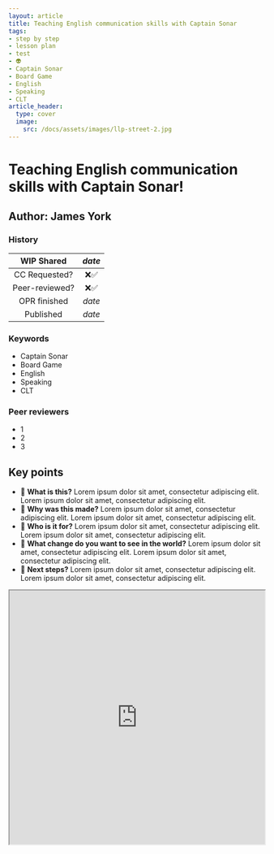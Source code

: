 ```yaml
---
layout: article
title: Teaching English communication skills with Captain Sonar
tags:
- step by step
- lesson plan
- test
- 👽
- Captain Sonar
- Board Game
- English
- Speaking
- CLT
article_header:
  type: cover
  image:
    src: /docs/assets/images/llp-street-2.jpg
---
```


# Teaching English communication skills with Captain Sonar!

## Author: James York

### History

|WIP Shared   | *date*   |
|:-:|:-:|
|CC Requested?  | ❌✅  |
| Peer-reviewed?  | ❌✅  |
| OPR finished  | *date*  |
| Published  | *date*  |


### Keywords

- Captain Sonar
- Board Game
- English
- Speaking
- CLT

### Peer reviewers

- 1
- 2
- 3

## Key points

- 📍 **What is this?** Lorem ipsum dolor sit amet, consectetur adipiscing elit. Lorem ipsum dolor sit amet, consectetur adipiscing elit.
- 📍 **Why was this made?** Lorem ipsum dolor sit amet, consectetur adipiscing elit. Lorem ipsum dolor sit amet, consectetur adipiscing elit.
- 📍 **Who is it for?** Lorem ipsum dolor sit amet, consectetur adipiscing elit. Lorem ipsum dolor sit amet, consectetur adipiscing elit.
- 📍 **What change do you want to see in the world?** Lorem ipsum dolor sit amet, consectetur adipiscing elit. Lorem ipsum dolor sit amet, consectetur adipiscing elit.
- 📍 **Next steps?** Lorem ipsum dolor sit amet, consectetur adipiscing elit. Lorem ipsum dolor sit amet, consectetur adipiscing elit.

<iframe src="https://docs.google.com/document/d/e/2PACX-1vSefKl9m0CX9wufcOuiv8sa6XHTbznh1lRaCoU9zW5vK_n3wKXEqKthFCcSwAuV2a4pAbPPyKfFHeHp/pub?embedded=true" style="height:500px;width:100%" align="center" ></iframe>
